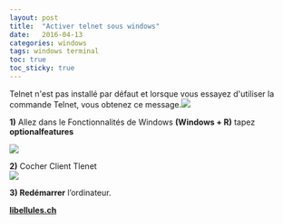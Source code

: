 ```yaml
---
layout: post
title:  "Activer telnet sous windows"
date:   2016-04-13
categories: windows
tags: windows terminal
toc: true
toc_sticky: true
---
```

Telnet n'est pas installé par défaut et lorsque vous essayez d'utiliser la commande Telnet, vous obtenez ce message.![](https://2.bp.blogspot.com/-eWVeH4GqizM/Vw2dXKPIfCI/AAAAAAAAAEE/RPO5wB9-pnU2-q1pNqiALy3pGhiEgHGYwCLcB/s1600/cmd_telnet.png)

**1)** Allez dans le Fonctionnalités de Windows **(Windows + R)** tapez **optionalfeatures**  

![](https://1.bp.blogspot.com/-m1HuvESgkrI/XPLwX5aP-YI/AAAAAAAAAPI/ZuaYWZsRie4L4enwiiy96_83WIJMTv3PACLcBGAs/s1600/executer_optionalfeatures.PNG)

**2)** Cocher Client Tlenet  
![](https://1.bp.blogspot.com/-GCE0rYdzge0/Vw2eVWTRjgI/AAAAAAAAAEQ/5T93SFbwniw547U6HvBe4y98Pn5CGqaUwCLcB/s1600/client_telnet.png)

  
**3) Redémarrer** l’ordinateur.

  
**[libellules.ch](http://www.libellules.ch/seven_activer_telnet.php)**